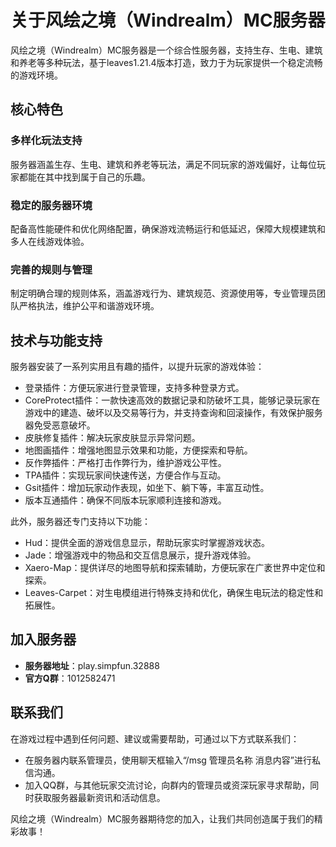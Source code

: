 # 关于风绘之境（Windrealm）MC服务器

风绘之境（Windrealm）MC服务器是一个综合性服务器，支持生存、生电、建筑和养老等多种玩法，基于leaves1.21.4版本打造，致力于为玩家提供一个稳定流畅的游戏环境。

## 核心特色

### 多样化玩法支持
服务器涵盖生存、生电、建筑和养老等玩法，满足不同玩家的游戏偏好，让每位玩家都能在其中找到属于自己的乐趣。

### 稳定的服务器环境
配备高性能硬件和优化网络配置，确保游戏流畅运行和低延迟，保障大规模建筑和多人在线游戏体验。

### 完善的规则与管理
制定明确合理的规则体系，涵盖游戏行为、建筑规范、资源使用等，专业管理员团队严格执法，维护公平和谐游戏环境。

## 技术与功能支持

服务器安装了一系列实用且有趣的插件，以提升玩家的游戏体验：
- 登录插件：方便玩家进行登录管理，支持多种登录方式。
- CoreProtect插件：一款快速高效的数据记录和防破坏工具，能够记录玩家在游戏中的建造、破坏以及交易等行为，并支持查询和回滚操作，有效保护服务器免受恶意破坏。
- 皮肤修复插件：解决玩家皮肤显示异常问题。
- 地图画插件：增强地图显示效果和功能，方便探索和导航。
- 反作弊插件：严格打击作弊行为，维护游戏公平性。
- TPA插件：实现玩家间快速传送，方便合作与互动。
- Gsit插件：增加玩家动作表现，如坐下、躺下等，丰富互动性。
- 版本互通插件：确保不同版本玩家顺利连接和游戏。

此外，服务器还专门支持以下功能：
- Hud：提供全面的游戏信息显示，帮助玩家实时掌握游戏状态。
- Jade：增强游戏中的物品和交互信息展示，提升游戏体验。
- Xaero-Map：提供详尽的地图导航和探索辅助，方便玩家在广袤世界中定位和探索。
- Leaves-Carpet：对生电模组进行特殊支持和优化，确保生电玩法的稳定性和拓展性。

## 加入服务器

- **服务器地址**：play.simpfun.32888
- **官方Q群**：1012582471

## 联系我们

在游戏过程中遇到任何问题、建议或需要帮助，可通过以下方式联系我们：
- 在服务器内联系管理员，使用聊天框输入“/msg 管理员名称 消息内容”进行私信沟通。
- 加入QQ群，与其他玩家交流讨论，向群内的管理员或资深玩家寻求帮助，同时获取服务器最新资讯和活动信息。

风绘之境（Windrealm）MC服务器期待您的加入，让我们共同创造属于我们的精彩故事！
